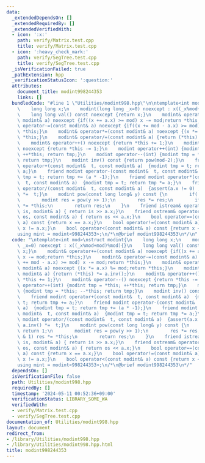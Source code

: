 ```yaml
---
data:
  _extendedDependsOn: []
  _extendedRequiredBy: []
  _extendedVerifiedWith:
  - icon: ':x:'
    path: verify/Matrix.test.cpp
    title: verify/Matrix.test.cpp
  - icon: ':heavy_check_mark:'
    path: verify/SegTree.test.cpp
    title: verify/SegTree.test.cpp
  _isVerificationFailed: true
  _pathExtension: hpp
  _verificationStatusIcon: ':question:'
  attributes:
    document_title: modint998244353
    links: []
  bundledCode: "#line 1 \"Utilities/modint998.hpp\"\n\ntemplate<int mod>\nstruct modint{\n\
    \    long long x;\n    modint(long long _x=0) noexcept : x((_x%mod+mod)%mod){}\n\
    \    long long val() const noexcept {return x;}\n    modint& operator+=(const\
    \ modint& a) noexcept {if((x += a.x) >= mod) x -= mod;return *this;}\n    modint&\
    \ operator-=(const modint& a) noexcept {if((x += mod - a.x) >= mod) x -= mod;return\
    \ *this;}\n    modint& operator*=(const modint& a) noexcept {(x *= a.x) %= mod;return\
    \ *this;}\n    modint& operator/=(const modint& a) {return (*this) *= a.inv();}\n\
    \    modint& operator++() noexcept {return *this += 1;}\n    modint& operator--()\
    \ noexcept {return *this -= 1;}\n    modint operator++(int) {modint tmp = *this;\
    \ ++*this; return tmp;}\n    modint operator--(int) {modint tmp = *this; --*this;\
    \ return tmp;}\n    modint inv() const {return pow(mod-2);}\n    friend modint\
    \ operator+(const modint&  t, const modint& a)  {modint tmp = t; return tmp +=\
    \ a;}\n    friend modint operator-(const modint&  t, const modint& a)  {modint\
    \ tmp = t; return tmp += (a * -1);}\n    friend modint operator*(const modint&\
    \  t, const modint& a)  {modint tmp = t; return tmp *= a;}\n    friend modint\
    \ operator/(const modint&  t, const modint& a)  {assert(a.x != 0) ; return a.inv()\
    \ *=  t;}\n    modint pow(const long long& y) const {\n        if(!y) return 1;\n\
    \        modint res = pow(y >> 1);\n        res *= res;\n        if(y & 1) res\
    \ *= *this;\n        return res;\n    }\n    friend istream& operator>>(istream&\
    \ is, modint& a) { return is >> a.x;}\n    friend ostream& operator<<(ostream&\
    \ os, const modint& a) { return os << a.x;}\n    bool operator==(const modint&\
    \ a) const {return x == a.x;}\n    bool operator!=(const modint& a) const {return\
    \ x != a.x;}\n    bool operator<(const modint& a) const {return x < a.x;}\n};\n\
    using mint = modint<998244353>;\n/*\n@brief modint998244353\n*/\n"
  code: "\ntemplate<int mod>\nstruct modint{\n    long long x;\n    modint(long long\
    \ _x=0) noexcept : x((_x%mod+mod)%mod){}\n    long long val() const noexcept {return\
    \ x;}\n    modint& operator+=(const modint& a) noexcept {if((x += a.x) >= mod)\
    \ x -= mod;return *this;}\n    modint& operator-=(const modint& a) noexcept {if((x\
    \ += mod - a.x) >= mod) x -= mod;return *this;}\n    modint& operator*=(const\
    \ modint& a) noexcept {(x *= a.x) %= mod;return *this;}\n    modint& operator/=(const\
    \ modint& a) {return (*this) *= a.inv();}\n    modint& operator++() noexcept {return\
    \ *this += 1;}\n    modint& operator--() noexcept {return *this -= 1;}\n    modint\
    \ operator++(int) {modint tmp = *this; ++*this; return tmp;}\n    modint operator--(int)\
    \ {modint tmp = *this; --*this; return tmp;}\n    modint inv() const {return pow(mod-2);}\n\
    \    friend modint operator+(const modint&  t, const modint& a)  {modint tmp =\
    \ t; return tmp += a;}\n    friend modint operator-(const modint&  t, const modint&\
    \ a)  {modint tmp = t; return tmp += (a * -1);}\n    friend modint operator*(const\
    \ modint&  t, const modint& a)  {modint tmp = t; return tmp *= a;}\n    friend\
    \ modint operator/(const modint&  t, const modint& a)  {assert(a.x != 0) ; return\
    \ a.inv() *=  t;}\n    modint pow(const long long& y) const {\n        if(!y)\
    \ return 1;\n        modint res = pow(y >> 1);\n        res *= res;\n        if(y\
    \ & 1) res *= *this;\n        return res;\n    }\n    friend istream& operator>>(istream&\
    \ is, modint& a) { return is >> a.x;}\n    friend ostream& operator<<(ostream&\
    \ os, const modint& a) { return os << a.x;}\n    bool operator==(const modint&\
    \ a) const {return x == a.x;}\n    bool operator!=(const modint& a) const {return\
    \ x != a.x;}\n    bool operator<(const modint& a) const {return x < a.x;}\n};\n\
    using mint = modint<998244353>;\n/*\n@brief modint998244353\n*/"
  dependsOn: []
  isVerificationFile: false
  path: Utilities/modint998.hpp
  requiredBy: []
  timestamp: '2024-05-11 00:52:36+09:00'
  verificationStatus: LIBRARY_SOME_WA
  verifiedWith:
  - verify/Matrix.test.cpp
  - verify/SegTree.test.cpp
documentation_of: Utilities/modint998.hpp
layout: document
redirect_from:
- /library/Utilities/modint998.hpp
- /library/Utilities/modint998.hpp.html
title: modint998244353
---
```

